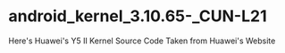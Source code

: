 # android_kernel_3.10.65-_CUN-L21
Here's Huawei's Y5 II Kernel Source Code Taken from Huawei's Website
